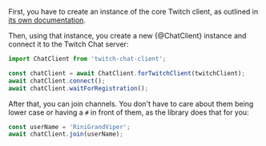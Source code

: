 First, you have to create an instance of the core Twitch client, as outlined in [its own documentation](https://d-fischer.github.io/twitch/docs/basic-usage/creating-instance.html).

Then, using that instance, you create a new {@ChatClient} instance and connect it to the Twitch Chat server:

```typescript
import ChatClient from 'twitch-chat-client';

const chatClient = await ChatClient.forTwitchClient(twitchClient);
await chatClient.connect();
await chatClient.waitForRegistration();
```

After that, you can join channels. You don't have to care about them being lower case or having a `#` in front of them, as the library does that for you:

```typescript
const userName = 'RiniGrandViper';
await chatClient.join(userName);
```
